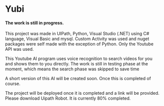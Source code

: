 # Yubi
<h4><strong>The work is still in progress.</strong></h4> 
<p>This project was made in UIPath, Python, Visual Studio (.NET) using C# language, Visual Basic and mysql. Custom Activity was used and nuget packages were self made with the exception of Python. Only the Youtube API was used.</p>

<p> This Youtube AI program uses voice recognition to search videos for you and shows them to you directly. The work is still in testing phase at the moment, which means the search phase was skipped to save time</p>
<p> A short version of this AI will be created soon. Once this is completed of course. </p>
<p> The project will be deployed once it is completed and a link will be provided. Please download Uipath Robot. It is currently 80% completed. </p>
